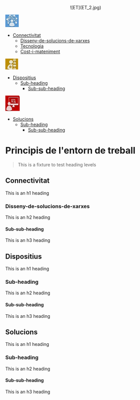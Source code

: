 <div markdown="1" align="center">
  ![ET](ET_2.jpg)
</div>

![Conect](Conect.jpg)
- [Connectivitat](#connectivitat)
  * [Disseny-de-solucions-de-xarxes](#disseny-de-solucions-de-xarxes)
  * [Tecnologia ](#tecnologia )   
  * [Cost-i-mateniment](#cost-i-mateniment)
  
![Dev](Dev.jpg)
- [Dispositius](#dispositius)
  * [Sub-heading](#sub-heading-1)
    + [Sub-sub-heading](#sub-sub-heading-1)
    
 ![Lldt](Lldt.jpg) 
- [Solucions](#solucions)
  * [Sub-heading](#sub-heading-2)
    + [Sub-sub-heading](#sub-sub-heading-2)


# Principis de l'entorn de treball

> This is a fixture to test heading levels

<!-- toc -->

## Connectivitat

This is an h1 heading

### Disseny-de-solucions-de-xarxes

This is an h2 heading

#### Sub-sub-heading

This is an h3 heading

## Dispositius

This is an h1 heading

### Sub-heading

This is an h2 heading

#### Sub-sub-heading

This is an h3 heading

## Solucions

This is an h1 heading

### Sub-heading

This is an h2 heading

#### Sub-sub-heading

This is an h3 heading


